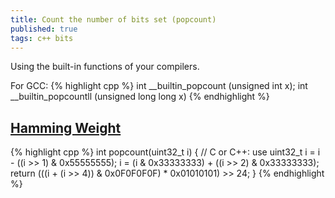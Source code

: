 ```yaml
---
title: Count the number of bits set (popcount)
published: true
tags: c++ bits
---
```

Using the built-in functions of your compilers.

For GCC:
{% highlight cpp %}
int __builtin_popcount (unsigned int x);
int __builtin_popcountll (unsigned long long x)
{% endhighlight %}

## [Hamming Weight](https://stackoverflow.com/questions/109023/how-to-count-the-number-of-set-bits-in-a-32-bit-integer/109025#109025)

{% highlight cpp %}
int popcount(uint32_t i)
{
     // C or C++: use uint32_t
     i = i - ((i >> 1) & 0x55555555);
     i = (i & 0x33333333) + ((i >> 2) & 0x33333333);
     return (((i + (i >> 4)) & 0x0F0F0F0F) * 0x01010101) >> 24;
}
{% endhighlight %}

